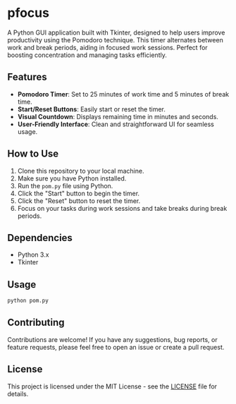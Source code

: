 # pfocus
A Python GUI application built with Tkinter, designed to help users improve productivity using the Pomodoro technique. This timer alternates between work and break periods, aiding in focused work sessions. Perfect for boosting concentration and managing tasks efficiently.

## Features

- **Pomodoro Timer**: Set to 25 minutes of work time and 5 minutes of break time.
- **Start/Reset Buttons**: Easily start or reset the timer.
- **Visual Countdown**: Displays remaining time in minutes and seconds.
- **User-Friendly Interface**: Clean and straightforward UI for seamless usage.

## How to Use

1. Clone this repository to your local machine.
2. Make sure you have Python installed.
3. Run the `pom.py` file using Python.
4. Click the "Start" button to begin the timer.
5. Click the "Reset" button to reset the timer.
6. Focus on your tasks during work sessions and take breaks during break periods.

## Dependencies

- Python 3.x
- Tkinter

## Usage

```bash
python pom.py

```

## Contributing
Contributions are welcome! If you have any suggestions, bug reports, or feature requests, please feel free to open an issue or create a pull request.


## License

This project is licensed under the MIT License - see the [LICENSE](https://github.com/sage9705/pfocus/blob/master/LICENSE) file for details.


